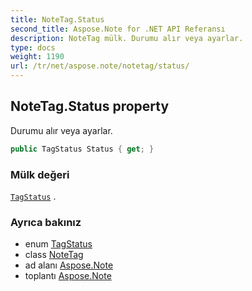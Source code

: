 ```yaml
---
title: NoteTag.Status
second_title: Aspose.Note for .NET API Referansı
description: NoteTag mülk. Durumu alır veya ayarlar.
type: docs
weight: 1190
url: /tr/net/aspose.note/notetag/status/
---
```

## NoteTag.Status property

Durumu alır veya ayarlar.

```csharp
public TagStatus Status { get; }
```

### Mülk değeri

[`TagStatus`](../../tagstatus/) .

### Ayrıca bakınız

* enum [TagStatus](../../tagstatus/)
* class [NoteTag](../)
* ad alanı [Aspose.Note](../../notetag/)
* toplantı [Aspose.Note](../../../)


